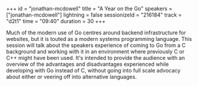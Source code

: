 +++
id = "jonathan-mcdowell"
title = "A Year on the Go"
speakers = ["jonathan-mcdowell"]
lightning = false
sessionizeId = "216184"
track = "d2t1"
time = "09:40"
duration = 30
+++

Much of the modern use of Go centres around backend infrastructure for websites, but it is touted as a modern systems programming language. This session will talk about the speakers experience of coming to Go from a C background and working with it in an environment where previously C or C++ might have been used. It's intended to provide the audience with an overview of the advantages and disadvantages experienced while developing with Go instead of C, without going into full scale advocacy about either or veering off into alternative languages.